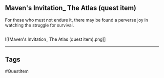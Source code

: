 ## Maven's Invitation_ The Atlas (quest item)
For those who must not endure it,
there may be found a perverse joy 
in watching the struggle for survival.
## 
![[Maven's Invitation_ The Atlas (quest item).png]]

---
## Tags
#QuestItem